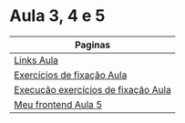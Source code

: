 # Aula 3, 4 e 5

| Paginas                                                              |
| -------------------------------------------------------------------- |
| [Links Aula](./links_aula.md)                                        |
| [Exercícios de fixação Aula](./exercicios.md)                        |
| [Execução exercícios de fixação Aula](./execucao_exercicios_aula.md) |
| [Meu frontend Aula 5](./meu-frontend_aula_5/README.md) |
